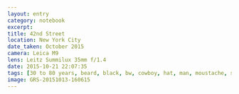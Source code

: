 ```yaml
--- 
layout: entry
category: notebook
excerpt:
title: 42nd Street
location: New York City
date_taken: October 2015
camera: Leica M9
lens: Leitz Summilux 35mm f/1.4
date: 2015-10-21 22:07:35
tags: [30 to 80 years, beard, black, bw, cowboy, hat, man, moustache, scarf, street, white]
image: GRS-20151013-160615
---
```

